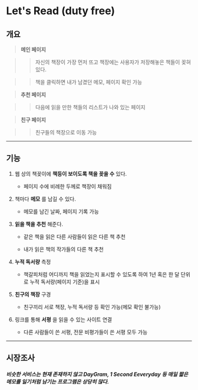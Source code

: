 # Let's Read (duty free)

## 개요

>__메인 페이지__

> >자신의 책장이 가장 먼저 뜨고 책장에는 사용자가 저장해놓은 책들이 꽂혀있다.

> >책을 클릭하면 내가 남겼던 메모, 페이지 확인 가능

>__추천 페이지__

> >다음에 읽을 만한 책들의 리스트가 나와 있는 페이지

>__친구 페이지__

> >친구들의 책장으로 이동 가능

* * *

## 기능

1. 웹 상의 책꽂이에 __책등이 보이도록 책을 꽂을 수__ 있다.

   * 페이지 수에 비례한 두께로 책장이 채워짐

2. 책마다 __메모__ 를 남길 수 있다.

   * 메모를 남긴 날짜, 페이지 기록 가능

3. __읽을 책을 추천__ 해준다.

   * 같은 책을 읽은 다른 사람들이 읽은 다른 책 추천

   * 내가 읽은 책의 작가들의 다른 책 추천

4. __누적 독서량__ 측정

   * 책갈피처럼 어디까지 책을 읽었는지 표시할 수 있도록 하여 1년 혹은 한 달 단위로 누적 독서량(페이지 기준)을 표시

5. __친구의 책장__ 구경

   * 친구끼리 서로 책장, 누적 독서량 등 확인 가능(메모 확인 불가능)

6. 링크를 통해 __서평__ 을 읽을 수 있는 사이트 연결

   * 다른 사람들이 쓴 서평, 전문 비평가들이 쓴 서평 모두 가능

* * *

## 시장조사

##### 비슷한 서비스는 현재 존재하지 않고 DayGram, 1 Second Eeveryday 등 매일 짧은 메모를 일기처럼 남기는 프로그램은 상당히 많다.
